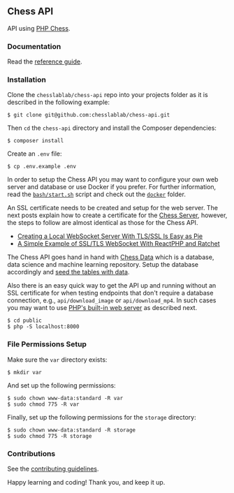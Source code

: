 ## Chess API

API using [PHP Chess](https://github.com/chesslablab/php-chess).

### Documentation

Read the [reference guide](https://www.chesslablab.com/documentation/).

### Installation

Clone the `chesslablab/chess-api` repo into your projects folder as it is described in the following example:

    $ git clone git@github.com:chesslablab/chess-api.git

Then `cd` the `chess-api` directory and install the Composer dependencies:

    $ composer install

Create an `.env` file:

    $ cp .env.example .env

In order to setup the Chess API you may want to configure your own web server and database or use Docker if you prefer. For further information, read the [`bash/start.sh`](https://github.com/chesslablab/chess-data/blob/master/bash/start.sh) script and check out the [`docker`](https://github.com/chesslablab/chess-api/tree/main/docker) folder.

An SSL certificate needs to be created and setup for the web server. The next posts explain how to create a certificate for the [Chess Server](https://github.com/chesslablab/chess-server), however, the steps to follow are almost identical as those for the Chess API.

- [Creating a Local WebSocket Server With TLS/SSL Is Easy as Pie](https://medium.com/geekculture/creating-a-local-websocket-server-with-tls-ssl-is-easy-as-pie-de1a2ef058e0)
- [A Simple Example of SSL/TLS WebSocket With ReactPHP and Ratchet](https://medium.com/geekculture/a-simple-example-of-ssl-tls-websocket-with-reactphp-and-ratchet-e03be973f521)

The Chess API goes hand in hand with [Chess Data](https://github.com/chesslablab/chess-data) which is a database, data science and machine learning repository. Setup the database accordingly and [seed the tables with data](https://github.com/chesslablab/chess-data/tree/master/cli#seed-the-tables-with-data).

Also there is an easy quick way to get the API up and running without an SSL certificate for when testing endpoints that don't require a database connection, e.g., `api/download_image` or `api/download_mp4`. In such cases you may want to use [PHP's built-in web server](https://www.php.net/manual/en/features.commandline.webserver.php) as described next.

```
$ cd public
$ php -S localhost:8000
```

### File Permissions Setup

Make sure the `var` directory exists:

```
$ mkdir var
```

And set up the following permissions:

```
$ sudo chown www-data:standard -R var
$ sudo chmod 775 -R var
```

Finally, set up the following permissions for the `storage` directory:

```
$ sudo chown www-data:standard -R storage
$ sudo chmod 775 -R storage
```

### Contributions

See the [contributing guidelines](https://github.com/chesslablab/chess-api/blob/main/CONTRIBUTING.md).

Happy learning and coding! Thank you, and keep it up.
